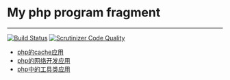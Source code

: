 # My php program fragment
---
[![Build Status](https://travis-ci.org/shihunguilai/phpapi.svg?branch=master)](https://travis-ci.org/shihunguilai/phpapi) [![Scrutinizer Code Quality](https://scrutinizer-ci.com/g/shihunguilai/phpapi/badges/quality-score.png?b=master)](https://scrutinizer-ci.com/g/shihunguilai/phpapi/?branch=master)

- [php的cache应用](https://github.com/shihunguilai/phpapi/tree/master/src/Cache)
- [php的网络开发应用](https://github.com/shihunguilai/phpapi/tree/master/src/Http)
- [php中的工具类应用](https://github.com/shihunguilai/phpapi/tree/master/src/Util)
